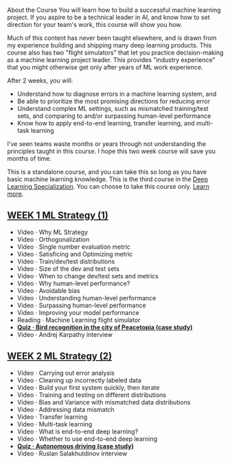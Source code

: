 About the Course
You will learn how to build a successful machine learning project. If you aspire to be a technical leader in AI, and know how to set direction for your team's work, this course will show you how.

Much of this content has never been taught elsewhere, and is drawn from my experience building and shipping many deep learning products. This course also has two "flight simulators" that let you practice decision-making as a machine learning project leader. This provides "industry experience" that you might otherwise get only after years of ML work experience.

After 2 weeks, you will: 
- Understand how to diagnose errors in a machine learning system, and 
- Be able to prioritize the most promising directions for reducing error
- Understand complex ML settings, such as mismatched training/test sets, and comparing to and/or surpassing human-level performance
- Know how to apply end-to-end learning, transfer learning, and multi-task learning

I've seen teams waste months or years through not understanding the principles taught in this course. I hope this two week course will save you months of time.

This is a standalone course, and you can take this so long as you have basic machine learning knowledge. This is the third course in the [Deep Learning Specialization](https://www.coursera.org/specializations/deep-learning).
You can choose to take this course only. [Learn more](https://www.coursera.org/learn/nlp-sequence-models/).

## [WEEK 1 ML Strategy (1)](https://github.com/ACPrime/DeepLearning/tree/master/03-Structuring-Machine-Learning-Projects/week1)
-	Video · Why ML Strategy
-	Video · Orthogonalization
-	Video · Single number evaluation metric
-	Video · Satisficing and Optimizing metric
-	Video · Train/dev/test distributions
-	Video · Size of the dev and test sets
-	Video · When to change dev/test sets and metrics
-	Video · Why human-level performance?
-	Video · Avoidable bias
-	Video · Understanding human-level performance
-	Video · Surpassing human-level performance
-	Video · Improving your model performance
-	Reading · Machine Learning flight simulator
-	**[Quiz · Bird recognition in the city of Peacetopia (case study)](https://github.com/ACPrime/DeepLearning/blob/master/03-Structuring-Machine-Learning-Projects/week1/quiz.md)**
-	Video · Andrej Karpathy interview
## [WEEK 2 ML Strategy (2)](https://github.com/ACPrime/DeepLearning/tree/master/03-Structuring-Machine-Learning-Projects/week2)
-	Video · Carrying out error analysis
-	Video · Cleaning up incorrectly labeled data
-	Video · Build your first system quickly, then iterate
-	Video · Training and testing on different distributions
-	Video · Bias and Variance with mismatched data distributions
-	Video · Addressing data mismatch
-	Video · Transfer learning
-	Video · Multi-task learning
-	Video · What is end-to-end deep learning?
-	Video · Whether to use end-to-end deep learning
-	**[Quiz · Autonomous driving (case study)](https://github.com/ACPrime/DeepLearning/blob/master/03-Structuring-Machine-Learning-Projects/week2/quiz.md)**
-	Video · Ruslan Salakhutdinov interview
